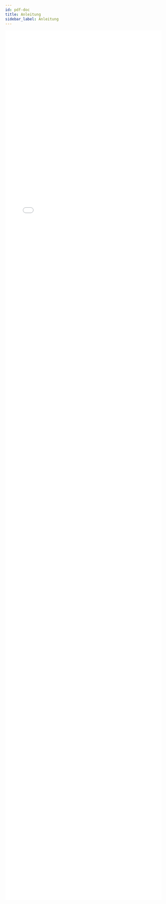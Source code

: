 ```yaml
---
id: pdf-doc
title: Anleitung
sidebar_label: Anleitung
---
```


<embed src="/assets/tutorial.pdf" style="width: 100%; height: 70vh;"></embed>